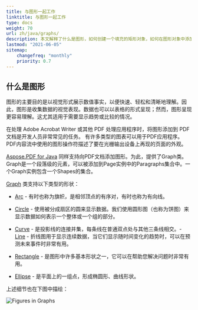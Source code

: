 ```yaml
---
title: 与图形一起工作 
linktitle: 与图形一起工作
type: docs
weight: 70
url: zh/java/graphs/
description: 本文解释了什么是图形，如何创建一个填充的矩形对象，如何在图形对象中添加文本，如何向 PDF 添加线条对象等。
lastmod: "2021-06-05"
sitemap:
    changefreq: "monthly"
    priority: 0.7
---
```


## 什么是图形

图形的主要目的是以视觉形式展示数值事实，以便快速、轻松和清晰地理解。因此，图形是收集数据的视觉表现。数据也可以以表格的形式呈现；然而，图形呈现更容易理解。这尤其适用于需要显示趋势或比较的情况。

在处理 Adobe Acrobat Writer 或其他 PDF 处理应用程序时，将图形添加到 PDF 文档是开发人员非常常见的任务。
 有许多类型的图表可以用于PDF应用程序。PDF内容流中使用的图形操作符描述了要在光栅输出设备上再现的页面的外观。

[Aspose.PDF for Java](/pdf/java/) 同样支持向PDF文档添加图形。为此，提供了Graph类。Graph是一个段落级的元素，可以被添加到Page实例中的Paragraphs集合中。一个Graph实例包含一个Shapes的集合。

[Graph](https://reference.aspose.com/pdf/java/com.aspose.pdf.drawing/Graph) 类支持以下类型的形状：

- [Arc](/pdf/java/add-arc/) - 有时也称为旗帜，是相邻顶点的有序对，有时也称为有向线。
- [Circle](/pdf/java/add-circle/) - 使用被分成扇区的圆来显示数据。我们使用圆形图（也称为饼图）来显示数据如何表示一个整体或一个组的部分。

- [Curve](/pdf/java/add-curve/) - 是投影线的连接并集，每条线在普通双点处与其他三条线相交。- [Line](/pdf/java/add-line) - 折线图用于显示连续数据，当它们显示随时间变化的趋势时，可以在预测未来事件时非常有用。
- [Rectangle](/pdf/java/add-rectangle/) - 是图形中许多基本形状之一，它可以在帮助您解决问题时非常有用。
- [Ellipse](/pdf/java/add-ellipse/) - 是平面上的一组点，形成椭圆形、曲线形状。

上述细节也在下图中描绘：

![Figures in Graphs](graph.png)